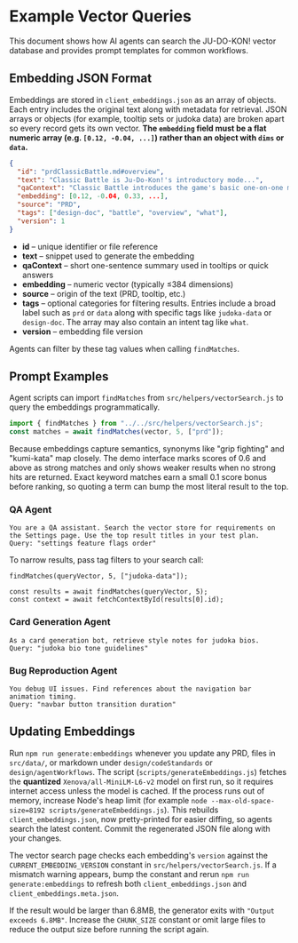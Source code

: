 # Example Vector Queries

This document shows how AI agents can search the JU-DO-KON! vector database and provides prompt templates for common workflows.

## Embedding JSON Format

Embeddings are stored in `client_embeddings.json` as an array of objects. Each entry includes the original text along with metadata for retrieval. JSON arrays or objects (for example, tooltip sets or judoka data) are broken apart so every record gets its own vector. **The `embedding` field must be a flat numeric array (e.g. `[0.12, -0.04, ...]`) rather than an object with `dims` or `data`.**

```json
{
  "id": "prdClassicBattle.md#overview",
  "text": "Classic Battle is Ju-Do-Kon!'s introductory mode...",
  "qaContext": "Classic Battle introduces the game's basic one-on-one mode.",
  "embedding": [0.12, -0.04, 0.33, ...],
  "source": "PRD",
  "tags": ["design-doc", "battle", "overview", "what"],
  "version": 1
}
```

- **id** – unique identifier or file reference
- **text** – snippet used to generate the embedding
- **qaContext** – short one-sentence summary used in tooltips or quick answers
- **embedding** – numeric vector (typically ≤384 dimensions)
- **source** – origin of the text (PRD, tooltip, etc.)
- **tags** – optional categories for filtering results. Entries include a broad
  label such as `prd` or `data` along with specific tags like `judoka-data` or
  `design-doc`. The array may also contain an intent tag like `what`.
- **version** – embedding file version

Agents can filter by these tag values when calling `findMatches`.

## Prompt Examples

Agent scripts can import `findMatches` from `src/helpers/vectorSearch.js` to query the embeddings programmatically.

```javascript
import { findMatches } from "../../src/helpers/vectorSearch.js";
const matches = await findMatches(vector, 5, ["prd"]);
```

Because embeddings capture semantics, synonyms like "grip fighting" and "kumi-kata" map closely. The demo interface marks scores of 0.6 and above as strong matches and only shows weaker results when no strong hits are returned.
Exact keyword matches earn a small 0.1 score bonus before ranking, so quoting a
term can bump the most literal result to the top.

### QA Agent

```
You are a QA assistant. Search the vector store for requirements on the Settings page. Use the top result titles in your test plan.
Query: "settings feature flags order"
```

To narrow results, pass tag filters to your search call:

```
findMatches(queryVector, 5, ["judoka-data"]);
```

```
const results = await findMatches(queryVector, 5);
const context = await fetchContextById(results[0].id);
```

### Card Generation Agent

```
As a card generation bot, retrieve style notes for judoka bios.
Query: "judoka bio tone guidelines"
```

### Bug Reproduction Agent

```
You debug UI issues. Find references about the navigation bar animation timing.
Query: "navbar button transition duration"
```

## Updating Embeddings

Run `npm run generate:embeddings` whenever you update any PRD, files in
`src/data/`, or markdown under `design/codeStandards` or
`design/agentWorkflows`. The script (`scripts/generateEmbeddings.js`) fetches the
**quantized** `Xenova/all-MiniLM-L6-v2` model on first run, so it requires
internet access unless the model is cached. If the process runs out of memory,
increase Node's heap limit (for example `node --max-old-space-size=8192
scripts/generateEmbeddings.js`). This rebuilds `client_embeddings.json`, now
pretty-printed for easier diffing, so agents search the latest content. Commit
the regenerated JSON file along with your changes.

The vector search page checks each embedding's `version` against the
`CURRENT_EMBEDDING_VERSION` constant in `src/helpers/vectorSearch.js`.
If a mismatch warning appears, bump the constant and rerun
`npm run generate:embeddings` to refresh both
`client_embeddings.json` and `client_embeddings.meta.json`.

If the result would be larger than 6.8MB, the generator exits with
`"Output exceeds 6.8MB"`. Increase the `CHUNK_SIZE` constant or omit large files to
reduce the output size before running the script again.
